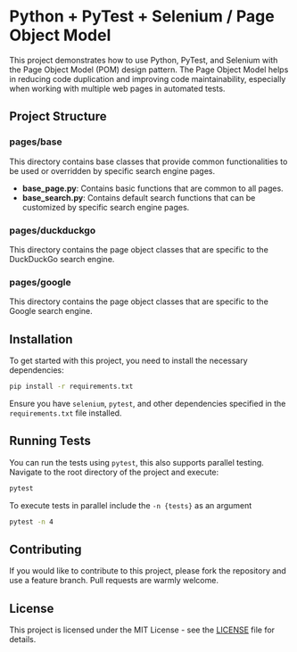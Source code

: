 # Python + PyTest + Selenium / Page Object Model

This project demonstrates how to use Python, PyTest, and Selenium with the Page Object Model (POM) design pattern. The Page Object Model helps in reducing code duplication and improving code maintainability, especially when working with multiple web pages in automated tests.

## Project Structure

### pages/base

This directory contains base classes that provide common functionalities to be used or overridden by specific search engine pages.

- **base_page.py**: Contains basic functions that are common to all pages.
- **base_search.py**: Contains default search functions that can be customized by specific search engine pages.

### pages/duckduckgo

This directory contains the page object classes that are specific to the DuckDuckGo search engine.

### pages/google

This directory contains the page object classes that are specific to the Google search engine.

## Installation

To get started with this project, you need to install the necessary dependencies:

```bash
pip install -r requirements.txt
```

Ensure you have `selenium`, `pytest`, and other dependencies specified in the `requirements.txt` file installed.

## Running Tests

You can run the tests using `pytest`, this also supports parallel testing. Navigate to the root directory of the project and execute:

```bash
pytest
```

To execute tests in parallel include the `-n {tests}` as an argument
```bash
pytest -n 4
```


## Contributing

If you would like to contribute to this project, please fork the repository and use a feature branch. Pull requests are warmly welcome.

## License

This project is licensed under the MIT License - see the [LICENSE](LICENSE) file for details.
